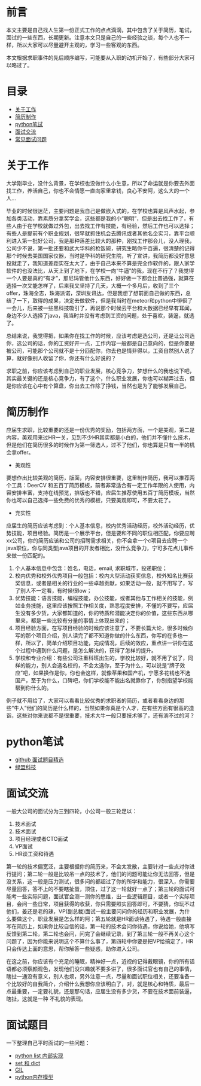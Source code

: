 # 前言

本文主要是自己找人生第一份正式工作的点点滴滴，其中包含了关于简历，笔试，面试的一些东西，长期更新。注意本文只是自己的一些经验之谈，每个人也不一样，所以大家可以尽量避开主观的，学习一些客观的东西。

本文根据求职事件的先后顺序编写，可能要从入职的动机开始了，有些部分大家可以略过了。

# 目录

+ [关于工作](#关于工作)
+ [简历制作](#简历制作)
+ [python笔试](#python笔试)
+ [面试交流](#面试交流)
+ [常见面试问题](#面试题目)

# 关于工作

大学刚毕业，没什么背景，在学校也没做什么小生意，所以了命运就是你要去外面找工作，养活自己，你也不会情愿一直向家里拿钱，良心不安阿，这么大的一个人...

毕业的时候很迷茫，主要问题是我自己是做嵌入式的，在学校也算是风声水起，参加各类活动，靠素质分拿奖学金，这些都是我的小“聪明”，但是出去找工作了，有些人由于在学校就做过外包，出去找工作有技能，有经验，然后工作也可以选择；有些人是提前有个职业规划，很早就抓住机会去腾讯或者其他名企实习，靠平台顺利进入第一批好公司，我是那种落差比较大的那种，刚找工作那会儿，没人理我，公司少不说，第一批还要和武大华科的枪饭碗，研究生略你千百遍，很清楚的记得那个时候去美国国家仪器，当时是华科的研究生院，听了宣讲，我简历都没好意思投就走了，我知道差距实在太大了，由于自己本来不算是完全作软件的，跟人家学软件的也没法比，从天上到了地下，在学校一向“牛逼”的我，现在不行了？我觉得一个人要是真的“有才”，那尼玛管他什么东西，好好做一下都会比普通强，就算在选择一次又能怎样了，后来我又坚持了几天，大概一个多月后，收到了三个offer，珠海全志，珠海派诺，深圳友讯达，但是我想了想前面自己做的东西，总结了一下，取得的成果，决定去做软件，但是我当时在meteor和python中徘徊了一会儿，后来被一些黑科技吸引了，再说那个时候云平台和大数据已经早有耳闻，身边不少人选择了java，我当时并没有考虑到工资的问题，处于喜欢，装逼，就选了。

总结来说，我觉得把，如果你在找工作的时候，应该考虑是选公司，还是让公司选你，选公司的话，你的工资好开一点，工作内容一般都是自己意向的，但是你要是被公司，可能那个公司就不是十分匹配你，你去也是情非得以，工资自然别人说了算，就好像别人收留了你，你还有什么好说的？

求职之前，你应该考虑到自己的职业发展，核心竞争力，梦想什么的我也说下吧，其实最关键的还是核心竞争力，有了这个，什么职业发展，你也可以糊弄过去，但是你应该在心中有个算盘，你出去工作除了挣钱，当然也是为了能够发展自己。

# 简历制作

应届生求职，比较重要的还是一份优秀的奖励，包括两方面，一个是美观，第二是内容，美观用来过HR一关，见到不少HR其实都是小白的，他们并不懂什么技术，但是他们在简历很多的时候作为第一筛选人，过不了他们，你也算是只有一半的机会拿offer。

+ 美观性

要想作出比较美观的简历，版面，内容安排很重要，这里制作简历，我可以推荐两个工具：DeerCV 和五百丁简历模板，前者非常适合有一定工作年限的人使用，内容安排丰富，支持在线预览，排版也不错，应届生推荐使用五百丁简历模板，当然你也可以自己选择一些免费的优秀的模板，只要美观即可，不要太花了。

+ 充实性

应届生的简历应该考虑到：个人基本信息，校内优秀活动经历，校外活动经历，优势技能，项目经验。简历是一个展示平台，但是要和不同的职位相匹配，你要应聘xx公司，你的简历应该和公司的招聘需求相关，你不会拿一个c项目去应聘一个java职位，你与同类型java项目的开发者相比，没什么竞争力，宁可多花点儿事件来做一份匹配的。

1. 个人基本信息中包含：姓名，电话，email, 求职城市，投递职位；
2. 校内优秀和校外优秀项目一般包括：校内大型活动获奖信息，校外知名比赛获奖信息，或者是相关的行业的一些卓越贡献，如果活动一般，就不用写了，写了别人不一定看，有时候很low；
3. 优势技能：语言技能，编程技能，办公技能，或者其他与工作相关的技能，例如业务技能，这里应该按照工作相关度，熟悉程度安排，不懂的不要写，应届生没有多少货，大家都知道的，你的特质和潜能决定你的价值，这些东西从哪里来，都是一些比较有分量的事情上体现出来的；
4. 项目经验方面，在写项目经验的时候应该注意了，不要长篇大论，很多时候你写的那个项目介绍，别人读完了都不知道你做的什么东西，你写的在多也一样，所以了，简单介绍项目功能，完成情况，后续的效应，重点讲一讲你在这个过程中遇到什么问题，是怎么解决的，获得了怎样的提升。
5. 学校和专业介绍：有些公司注重科班出生的，学校比较好，就不用了说了，同样的能力，别人会选名校的，不会太选你，至于为什么，可以说是“牌子效应”吧，如果换作是你，你也会这样，就像苹果和国产机，宁愿多花钱也不选国产，至于为什么，口碑吧，你们学校能不能出名就靠你了，你别指望学校能帮到你什么的。

例子就不用给了，大家可以看看比较优秀的求职者的简历，或者看看身边的那些“牛人”他们的简历是什么样的，当然如果你真是个人才，在有些方面有很高的造诣，这些对你来说都不是很重要，技术大牛一般只要技术够了，还有淌不过的河？

# python笔试

- [github 面试题目精选](https://github.com/CyC2018/Interview-Notebook)
- [绿盟科技](https://192.168.5.246/svn/cloud/Etau/trunk/api)

# 面试交流

一般大公司的面试分为三到四轮，小公司一般三轮足以：

1. 技术面试
2. 技术面试
3. 项目经理或者CTO面试
4. VP面试
5. HR谈工资和待遇

第一轮的技术偏宽泛，主要根据你的简历来，不会太发散，主要针对一些点对你进行提问；第二轮一般是比较吊一点的技术了，他们的问题可能让你无法回答，但是没关系，这一般是压力测试，很多问的都超过了你的所学和能力，很深入，你需要尽量回答，答不上的不要瞎扯蛋，顶住，过了这一轮就好一点了；第三轮的面试可能考一些实际问题，面试官会测一测你的思维，出一些逻辑题目，或者一个实际项目，会问一些日常，项目获得的收获，你只需要照实回答即可，不要猜，你玩不过他们，姜还是老的辣，VP(副总裁)面试一般主要问问你的经历和职业发展，为什么要做这个，职业发展是怎么样的阿；第五轮就是HR面谈待遇了，待遇一般直接写在简历上，如果你比较自信的话，第一轮的技术会问你待遇，你说给她，他填写反馈到第二轮，第二轮也会问，问完了会继续记录，到了第三轮一般不再关心这个问题了，因为你能来说明这个不算什么事了，第四轮中你要是把VP给搞定了，HR只会传达上面的意思，帮你解答一些疑惑，助你进入公司。

在这之前，你应该有个充足的睡眠，精神好一点，近视的记得戴眼镜，你的所有话语都必须察颜观色，发现他们没兴趣就不要多讲了，很多面试官也有自己的事情，瞎扯一通没有意义，别人也烦，另外注意一点，尽量和面试职位相关，还要准备一个比较好的自我简介，介绍什么我想你应该明白了，对，就是核心和特质，最后一点最重要，一定要礼貌，还是那句话，应届生没有多少货，不要在技术面前装逼，瞎扯，这就是一种 不礼貌的表现。

# 面试题目

一下整理自己平时面试的一些问题：

- [python list 内部实现](http://python.jobbole.com/82549/) 
- [set 和 dict](https://www.liaoxuefeng.com/wiki/0014316089557264a6b348958f449949df42a6d3a2e542c000/00143167793538255adf33371774853a0ef943280573f4d000)
- [GIL](https://realpython.com/python-gil/)
- [python内存模型](http://bob.36deep.com/python-memory-pool)